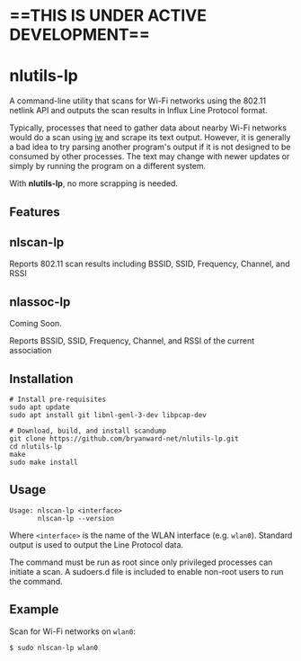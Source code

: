 # ==THIS IS UNDER ACTIVE DEVELOPMENT==

# nlutils-lp

A command-line utility that scans for Wi-Fi networks using the 802.11 netlink API and outputs the scan results in Influx Line Protocol format.

Typically, processes that need to gather data about nearby Wi-Fi networks would do a scan using [iw](https://wireless.wiki.kernel.org/en/users/documentation/iw) and scrape its text output. However, it is generally a bad idea to try parsing another program's output if it is not designed to be consumed by other processes. The text may change with newer updates or simply by running the program on a different system. 

With **nlutils-lp**, no more scrapping is needed.

## Features

## nlscan-lp

Reports 802.11 scan results including BSSID, SSID, Frequency, Channel, and RSSI

## nlassoc-lp

Coming Soon.

Reports BSSID, SSID, Frequency, Channel, and RSSI of the current association

## Installation

```shell
# Install pre-requisites
sudo apt update
sudo apt install git libnl-genl-3-dev libpcap-dev

# Download, build, and install scandump
git clone https://github.com/bryanward-net/nlutils-lp.git
cd nlutils-lp
make
sudo make install
```

## Usage

```shell
Usage: nlscan-lp <interface>
       nlscan-lp --version
```

Where `<interface>` is the name of the WLAN interface (e.g. `wlan0`).  Standard output is used to output the Line Protocol data.

The command must be run as root since only privileged processes can initiate a scan.
A sudoers.d file is included to enable non-root users to run the command.

## Example

Scan for Wi-Fi networks on `wlan0`:
```console
$ sudo nlscan-lp wlan0
```
